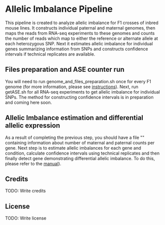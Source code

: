 # Allelic Imbalance Pipeline

This pipeline is created to analyze allelic imbalance for F1 crosses of inbred mouse lines. It constructs individual paternal and maternal genomes, then maps the reads from RNA-seq experiments to these genomes and counts the number of reads which map to either the reference or alternate allele at each heterozygous SNP. Next it estimates allelic imbalance for individual genes summarizing information from SNPs and constructs confidence intervals if technical replicates are available.

## Files preparation and ASE counter run

You will need to run genome_and_files_preparation.sh once for every F1 genome (for more information, please see [instructions](https://github.com/gimelbrantlab/ASE/blob/master/GenomePreparation.md)). Next, run getASE.sh for all RNA-seq experiments to get allelic imbalance for individual SNPs. The method for constructing confidence intervals is in preparation and coming here soon.

## Allelic Imbalance estimation and differential allelic expression

As a result of completing the previous step, you should have a file "" containing information about number of maternal and paternal counts per gene. Next step is to estimate allelic imbalances for each gene and condition, calculate confidence intervals using technical replicates and then finally detect gene demonstrating differential allelic imbalance. To do this, please refer to the [manual](https://github.com/gimelbrantlab/ASE/blob/master/R/manual.md)).

## Credits
TODO: Write credits

## License
TODO: Write license



